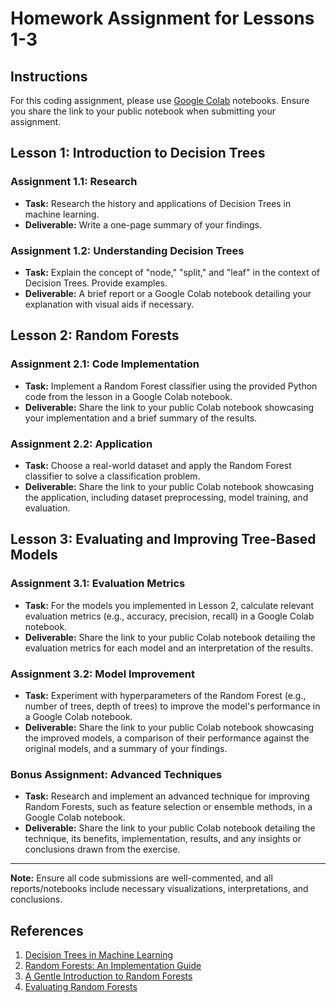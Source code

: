 # Homework Assignment for Lessons 1-3

## Instructions
For this coding assignment, please use [Google Colab](https://colab.research.google.com/) notebooks. Ensure you share the link to your public notebook when submitting your assignment.

## Lesson 1: Introduction to Decision Trees

### Assignment 1.1: Research
- **Task:** Research the history and applications of Decision Trees in machine learning.
- **Deliverable:** Write a one-page summary of your findings.

### Assignment 1.2: Understanding Decision Trees
- **Task:** Explain the concept of "node," "split," and "leaf" in the context of Decision Trees. Provide examples.
- **Deliverable:** A brief report or a Google Colab notebook detailing your explanation with visual aids if necessary.

## Lesson 2: Random Forests

### Assignment 2.1: Code Implementation
- **Task:** Implement a Random Forest classifier using the provided Python code from the lesson in a Google Colab notebook.
- **Deliverable:** Share the link to your public Colab notebook showcasing your implementation and a brief summary of the results.

### Assignment 2.2: Application
- **Task:** Choose a real-world dataset and apply the Random Forest classifier to solve a classification problem.
- **Deliverable:** Share the link to your public Colab notebook showcasing the application, including dataset preprocessing, model training, and evaluation.

## Lesson 3: Evaluating and Improving Tree-Based Models

### Assignment 3.1: Evaluation Metrics
- **Task:** For the models you implemented in Lesson 2, calculate relevant evaluation metrics (e.g., accuracy, precision, recall) in a Google Colab notebook.
- **Deliverable:** Share the link to your public Colab notebook detailing the evaluation metrics for each model and an interpretation of the results.

### Assignment 3.2: Model Improvement
- **Task:** Experiment with hyperparameters of the Random Forest (e.g., number of trees, depth of trees) to improve the model's performance in a Google Colab notebook.
- **Deliverable:** Share the link to your public Colab notebook showcasing the improved models, a comparison of their performance against the original models, and a summary of your findings.

### Bonus Assignment: Advanced Techniques
- **Task:** Research and implement an advanced technique for improving Random Forests, such as feature selection or ensemble methods, in a Google Colab notebook.
- **Deliverable:** Share the link to your public Colab notebook detailing the technique, its benefits, implementation, results, and any insights or conclusions drawn from the exercise.

---

**Note:** Ensure all code submissions are well-commented, and all reports/notebooks include necessary visualizations, interpretations, and conclusions.

## References
1. [Decision Trees in Machine Learning](https://en.wikipedia.org/wiki/Decision_tree)
2. [Random Forests: An Implementation Guide](https://towardsdatascience.com/random-forests-an-implementation-guide-90d9efb8b1f6)
3. [A Gentle Introduction to Random Forests](https://machinelearningmastery.com/gentle-introduction-random-forest-algorithm/)
4. [Evaluating Random Forests](https://towardsdatascience.com/evaluating-random-forests-1b7bbdd44a3e)
